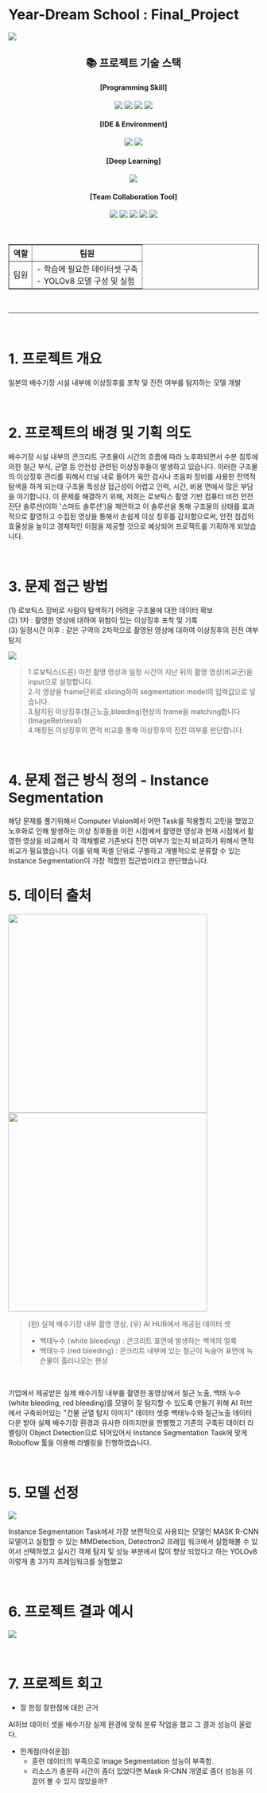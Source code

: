 # Year-Dream School : Final_Project


<p>
<img src="images/Cover.png">
</p>



<div align=center><h2>📚 프로젝트 기술 스택</h2></div>

<div align=center>

#### [Programming Skill] 

  <img src="https://img.shields.io/badge/Python-3776AB?style=for-the-badge&logo=python&logoColor=white">
  <img src="https://img.shields.io/badge/opencv-5C3EE8?style=for-the-badge&logo=opencv&logoColor=white">
  <img src="https://img.shields.io/badge/numpy-013243?style=for-the-badge&logo=numpy&logoColor=white">
  <img src="https://img.shields.io/badge/pandas-150458?style=for-the-badge&logo=pandas&logoColor=white">
  <br>

#### [IDE & Environment]
<img src="https://img.shields.io/badge/visual studio code-007ACC?style=for-the-badge&logo=visualstudiocode&logoColor=white">
<img src="https://img.shields.io/badge/anaconda-44A833?style=for-the-badge&logo=anaconda&logoColor=white">

#### [Deep Learning]
<img src="https://img.shields.io/badge/Pytorch-EE4C2C?style=for-the-badge&logo=pytorch&logoColor=white">

#### [Team Collaboration Tool]

<img src="https://img.shields.io/badge/github-181717?style=for-the-badge&logo=github&logoColor=white">
<img src="https://img.shields.io/badge/Slack-4A154B?style=for-the-badge&logo=slack&logoColor=white">
<img src="https://img.shields.io/badge/notion-000000?style=for-the-badge&logo=notion&logoColor=white">
<img src="https://img.shields.io/badge/discord-5865F2?style=for-the-badge&logo=discord&logoColor=white">
<img src="https://img.shields.io/badge/google drive-4285F4?style=for-the-badge&logo=googledrive&logoColor=white">

</div>

<br>

<!-- <!DOCTYPE html PUBLIC> -->

<!-- <div align=center><h2> 프로젝트 역할 </h2></div>

<div align=center> -->

<br>

<head>
<meta charset="EUC-KR">
<!-- <title>테이블</title> -->
</head>
<body>
    <table border="1">
	<th>역할</th>
	<th style="text-align:center">팀원</th>
	<tr><!-- 첫번째 줄 시작 -->
	    <td>팀원</td>
        <td>
         - 학습에 필요한 데이터셋 구축 <br>
         - YOLOv8 모델 구성 및 실험 <br>
        </td>
	</tr><!-- 첫번째 줄 끝 -->
    </table>
</body>



<br>

---

<br>

# 1. 프로젝트 개요

일본의 배수기장 시설 내부에 이상징후를 포착 및 진전 여부를 탐지하는 모델 개발

<br>

# 2. 프로젝트의 배경 및 기획 의도
 
배수기장 시설 내부의 콘크리트 구조물이 시간의 흐름에 따라 노후화되면서 수분 침투에 의한 철근 부식, 균열 등 안전성 관련된 이상징후들이 발생하고 있습니다. 이러한 구조물의 이상징후 관리를 위해서 터널 내로 들어가 육안 검사나 초음파 장비를 사용한 전역적 탐색을 하게 되는데 구조물 특성상 접근성이 어렵고 인력, 시간, 비용 면에서 많은 부담을 야기합니다. 이 문제를 해결하기 위해, 저희는 로보틱스 촬영 기반 컴퓨터 비전 안전 진단 솔루션(이하 '스마트 솔루션')을 제안하고 이 솔루션을 통해 구조물의 상태를 효과적으로 촬영하고 수집된 영상을 통해서 손쉽게 이상 징후를 감지함으로써, 안전 점검의 효율성을 높이고 경제적인 이점을 제공할 것으로 예상되어 프로젝트를 기획하게 되었습니다.

<!-- - 팀 프로젝트시 참여 인원 및 본인의 역할 
    - YOLO 모델 구성 및 실험진행 -->

</br>

# 3. 문제 접근 방법

(1) 로보틱스 장비로 사람이 탐색하기 어려운 구조물에 대한 데이터 확보 <br>
(2) 1차 : 촬영한 영상에 대하여 위험이 있는 이상징후 포착 및 기록 <br>
(3) 일정시간 이후 : 같은 구역의 2차적으로 촬영된 영상에 대하여 이상징후의 진전 여부 탐지 <br>

<p>
<img src="images/workflow.jpg">
</p>

> 1.로보틱스(드론) 이전 촬영 영상과 일정 시간이 지난 뒤의 촬영 영상(비교군)을 input으로 설정합니다. <br>
> 2.각 영상을 frame단위로 slicing하여 segmentation model의 입력값으로 넣습니다. <br>
> 3.탐지된 이상징후(철근노출,bleeding)현상의 frame을 matching합니다 (ImageRetrieval) <br>
> 4.매칭된 이상징후의 면적 비교를 통해 이상징후의 진전 여부를 판단합니다. <br>

</br>


# 4. 문제 접근 방식 정의 - Instance Segmentation

해당 문제를 풀기위해서 Computer Vision에서 어떤 Task를 적용할지 고민을 했었고 노후화로 인해 발생하는 이상 징후들을 이전 시점에서 촬영한 영상과 현재 시점에서 촬영한 영상을 비교해서 각 객채별로 기존보다 진전 여부가 있는지 비교하기 위해서 면적 비교가 필요했습니다. 이를 위해 픽셀 단위로 구별하고 개별적으로 분류할 수 있는 Instance Segmentation이 가장 적합한 접근법이라고 판단했습니다.



# 5. 데이터 출처


<div>
    <img src="images/sample_video.png" width="400" height="400">
    <img src="images/AI HUB.png" width="400" height="400">
</div>

> (왼) 실제 배수기장 내부 촬영 영상,  (우) AI HUB에서 제공된 데이터 셋<br>
> - 백태누수 (white bleeding) : 콘크리트 표면에 발생하는 백색의 얼룩 <br>
> - 백태누수 (red bleeding) : 콘크리트 내부에 있는 철근이 녹슬어 표면에 녹슨물이 흘러나오는 현상

<br>

기업에서 제공받은 실제 배수기장 내부를 촬영한 동영상에서 철근 노출, 백태 누수(white bleeding, red bleeding)를 모델이 잘 탐지할 수 있도록 만들기 위해 AI 허브에서 구축되어있는 "건물 균열 탐지 이미지" 데이터 셋중 백태누수와 철근노출 데이터 다운 받아 실제 배수기장 환경과 유사한 이미지만을 판별했고 기존의 구축된 데이터 라벨링이 Object Detection으로 되어있어서 Instance Segmentation Task에 맞게 Roboflow 툴을 이용해 라벨링을 진행하였습니다.


<br>

# 5. 모델 선정

<p>
<img src="images/Mask R-CNN vs YOLOv8.png">
</p>

Instance Segmentation Task에서 가장 보편적으로 사용되는 모델인 MASK R-CNN 모델이고 실험할 수 있는 MMDetection, Detectron2 프레임 워크에서 실험해볼 수 있어서 선택하였고 실시간 객체 탐지 및 성능 부분에서 많이 향상 되었다고 하는 YOLOv8 이렇게 총 3가지 프레임워크를 실험했고 


<br>

# 6. 프로젝트 결과 예시

<p>
<img src="images/report_sample.jpg">
</p>



<br>

# 7. 프로젝트 회고

- 잘 한점
잘한점에 대한 근거 

AI허브 데이터 셋을 배수기장 실제 환경에 맞춰 분류 작업을 했고 그 결과 성능이 올랐다.

- 한계점(아쉬운점)
    - 훈련 데이터의 부족으로 Image Segmentation 성능이 부족함.
    - 리소스가 충분하 시간이 좀더 있었다면 Mask R-CNN 개열로 좀더 성능을 이끌어 볼 수 있지 않았을까?




<br><br>
<br><br>
<br><br>


<!-- 

# 직무별 포트 폴리오 포인트 (Data Scientist)
- 문제인식
- 문제를 풀기 위한 기술 적용
- 기술의 구현 수준
- 성능


# 포트폴리오란?
- 프로젝트에 대한 상세한 설명
- 업무 관련 경험을 보여주고, 설명하는 것
    - 프로젝트의 배경 및 목적 등 아래 



# 기업이 필요로 하는 부분이 내 포폴에서 잘 보여야 함 
- 문제 정의를 명확하게 함
- 비즈니스 및 사용자에 대한 이해 부족
- 어떤 문제를 해결하려고 했는가
    - 왜 이런 프로젝트를 기획하고 실행했는가?
    - 이 프로젝트는 어떤 문제를 해결할 수 있는가
- 이 문제는 왜 중요한가? 어떤 가치가 있는가
    - 해결하면 시간 및 비용을 아낄 수 있다.


 -->




<!-- 
개요 (Overview)
개요는 프로젝트나 경험의 가장 중요한 정보를 짧고 명확하게 요약합니다. 이 부분은 주로 프로젝트의 명칭, 역할, 기간, 주요 사용 기술 등을 포함합니다. 개요의 목적은 독자가 한눈에 프로젝트의 핵심을 파악할 수 있도록 하는 것입니다.

예시:
프로젝트명: GreenSpace - 도시 녹화 프로젝트
역할: 환경 설계자 및 프로젝트 매니저
기간: 2023년 1월 - 2023년 6월
사용 기술: AutoCAD, Adobe Photoshop, GIS 매핑
주요 성과: 도시 공간에 5개의 새로운 녹지 공간 설계 및 구현, 지역 사회의 환경 개선 기여


배경 (Background)
배경은 프로젝트나 경험이 시작된 이유, 목적, 도전과제, 맥락 등을 설명합니다. 이 부분은 프로젝트의 동기, 필요성, 고려된 문제점, 타겟 사용자 등에 대한 정보를 포함할 수 있습니다. 배경은 프로젝트가 어떤 상황에서 시작되었고, 왜 중요한지에 대한 깊은 이해를 제공합니다.

예시:
프로젝트명: GreenSpace - 도시 녹화 프로젝트
배경: 이 프로젝트는 도시화로 인해 감소하는 녹지 공간과 증가하는 환경 문제에 대응하기 위해 시작되었습니다. 우리 팀은 도시 내 공공 공간의 미활용 부지를 발견하고, 이를 활용하여 주민들에게 휴식과 자연을 제공하는 녹지 공간을 조성하기로 결정했습니다. 이 프로젝트는 도시의 생태계 복원, 대기 질 개선, 지역 사회의 삶의 질 향상을 목표로 합니다.
이 두 부분은 포트폴리오에서 프로젝트에 대한 전체적인 이해를 제공하는 데 중요한 역할을 합니다. 개요는 프로젝트의 핵심 요약을, 배경은 프로젝트의 출발점과 목적을 자세히 설명합니다.




 -->



